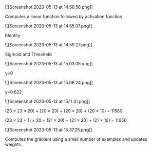 ![[Screenshot 2023-05-13 at 14.50.58.png]]











Computes a linear function followed by activation function

![[Screenshot 2023-05-13 at 14.55.07.png]]











Identity



![[Screenshot 2023-05-13 at 14.59.27.png]]










Sigmoid and Threshold







![[Screenshot 2023-05-13 at 15.03.05.png]]










y=0






![[Screenshot 2023-05-13 at 15.08.24.png]]









y=0.622






![[Screenshot 2023-05-13 at 15.11.31.png]]









(23 $\times$ 23 $\times$ 20)  +  (20 $\times$ 20) + (20 $\times$ 20)  + (20 $\times$ 10) =  11580

(23  $\times$ 23 + 1)  $\times$ 20  + (21  $\times$ 20) +  (21  $\times$  20) + (21  $\times$ 10) = 11650 





![[Screenshot 2023-05-13 at 15.37.25.png]]








Computes the gradient using a small number of examples and updates weights.





